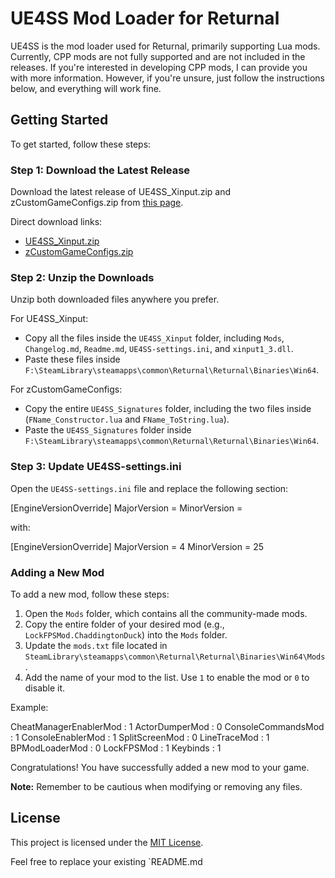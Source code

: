 # UE4SS Mod Loader for Returnal

UE4SS is the mod loader used for Returnal, primarily supporting Lua mods. Currently, CPP mods are not fully supported and are not included in the releases. If you're interested in developing CPP mods, I can provide you with more information. However, if you're unsure, just follow the instructions below, and everything will work fine.

## Getting Started

To get started, follow these steps:

### Step 1: Download the Latest Release

Download the latest release of UE4SS_Xinput.zip and zCustomGameConfigs.zip from [this page](https://github.com/UE4SS-RE/RE-UE4SS/releases/tag/v2.5.2).

Direct download links:
- [UE4SS_Xinput.zip](https://github.com/UE4SS-RE/RE-UE4SS/releases/download/v2.5.2/UE4SS_Xinput_v2.5.2.zip)
- [zCustomGameConfigs.zip](https://github.com/UE4SS-RE/RE-UE4SS/releases/download/v2.5.2/zCustomGameConfigs.zip)

### Step 2: Unzip the Downloads

Unzip both downloaded files anywhere you prefer.

For UE4SS_Xinput:
- Copy all the files inside the `UE4SS_Xinput` folder, including `Mods`, `Changelog.md`, `Readme.md`, `UE4SS-settings.ini`, and `xinput1_3.dll`.
- Paste these files inside `F:\SteamLibrary\steamapps\common\Returnal\Returnal\Binaries\Win64`.

For zCustomGameConfigs:
- Copy the entire `UE4SS_Signatures` folder, including the two files inside (`FName_Constructor.lua` and `FName_ToString.lua`).
- Paste the `UE4SS_Signatures` folder inside `F:\SteamLibrary\steamapps\common\Returnal\Returnal\Binaries\Win64`.

### Step 3: Update UE4SS-settings.ini

Open the `UE4SS-settings.ini` file and replace the following section:

[EngineVersionOverride]
MajorVersion =
MinorVersion =

with:

[EngineVersionOverride]
MajorVersion = 4
MinorVersion = 25



### Adding a New Mod

To add a new mod, follow these steps:

1. Open the `Mods` folder, which contains all the community-made mods.
2. Copy the entire folder of your desired mod (e.g., `LockFPSMod.ChaddingtonDuck`) into the `Mods` folder.
3. Update the `mods.txt` file located in `SteamLibrary\steamapps\common\Returnal\Returnal\Binaries\Win64\Mods`.
4. Add the name of your mod to the list. Use `1` to enable the mod or `0` to disable it.

Example:

CheatManagerEnablerMod : 1
ActorDumperMod : 0
ConsoleCommandsMod : 1
ConsoleEnablerMod : 1
SplitScreenMod : 0
LineTraceMod : 1
BPModLoaderMod : 0
LockFPSMod : 1
Keybinds : 1




Congratulations! You have successfully added a new mod to your game.

**Note:** Remember to be cautious when modifying or removing any files.

## License

This project is licensed under the [MIT License](LICENSE).

Feel free to replace your existing `README.md